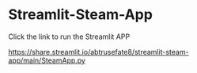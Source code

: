 # Streamlit-Steam-App

Click the link to run the Streamlit APP

https://share.streamlit.io/abtrusefate8/streamlit-steam-app/main/SteamApp.py

